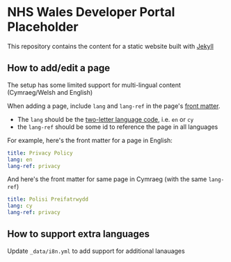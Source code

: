 # NHS Wales Developer Portal Placeholder

This repository contains the content for a static website built with [Jekyll](https://jekyllrb.com/)


## How to add/edit a page

The setup has some limited support for multi-lingual content (Cymraeg/Welsh and English)

When adding a page, include `lang` and `lang-ref` in the page's [front matter](https://jekyllrb.com/docs/front-matter/).

 - The `lang` should be the [two-letter language code](https://en.wikipedia.org/wiki/List_of_ISO_639-1_codes), i.e. `en` or `cy`
 - the `lang-ref` should be some id to reference the page in all languages

For example, here's the front matter for a page in English:
```yml
title: Privacy Policy
lang: en
lang-ref: privacy
```

And here's the front matter for same page in Cymraeg (with the same `lang-ref`)
```yml
title: Polisi Preifatrwydd
lang: cy
lang-ref: privacy
```

## How to support extra languages

Update `_data/i8n.yml` to add support for additional lanauages